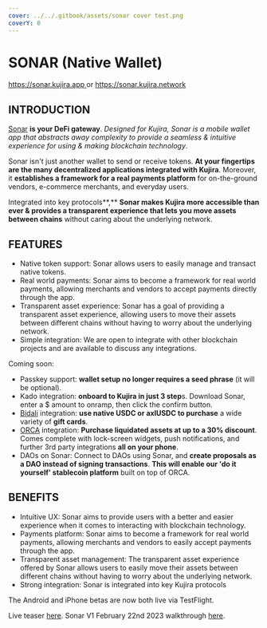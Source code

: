 ```yaml
---
cover: ../../.gitbook/assets/sonar cover test.png
coverY: 0
---
```


# SONAR (Native Wallet)

[https://sonar.kujira.app ](https://sonar.kujira.app)or [https://sonar.kujira.network ](https://sonar.kujira.network)

## INTRODUCTION

[Sonar](https://mobile.twitter.com/SonarWallet) **is your DeFi gateway**. _Designed for Kujira, Sonar is a mobile wallet app that abstracts away complexity to provide a seamless & intuitive experience for using & making blockchain technology_.

Sonar isn't just another wallet to send or receive tokens. **At your fingertips are the many decentralized applications integrated with Kujira**. Moreover, it **establishes a framework for a real payments platform** for on-the-ground vendors, e-commerce merchants, and everyday users.

Integrated into key protocols**,** **Sonar makes Kujira more accessible than ever & provides a transparent experience that lets you move assets between chains** without caring about the underlying network.

## FEATURES

* Native token support: Sonar allows users to easily manage and transact native tokens.
* Real world payments: Sonar aims to become a framework for real world payments, allowing merchants and vendors to accept payments directly through the app.
* Transparent asset experience: Sonar has a goal of providing a transparent asset experience, allowing users to move their assets between different chains without having to worry about the underlying network.
* Simple integration: We are open to integrate with other blockchain projects and are available to discuss any integrations.

Coming soon:&#x20;

* Passkey support: **wallet setup no longer requires a seed phrase** (it will be optional).
* Kado integration: **onboard to Kujira in just 3 step**s. Download Sonar, enter a $ amount to onramp, then click the confirm button.
* [Bidali](https://twitter.com/bidalihq) integration: **use native USDC or axlUSDC to purchase** a wide variety of **gift cards**.
* [ORCA](../orca/) integration: **Purchase liquidated assets at up to a 30% discount**. Comes complete with lock-screen widgets, push notifications, and further 3rd party integrations **all on your phone**.
* DAOs on Sonar: Connect to DAOs using Sonar, and **create proposals as a DAO instead of signing transactions**. **This will enable our 'do it yourself' stablecoin platform** built on top of ORCA.

## BENEFITS

* Intuitive UX: Sonar aims to provide users with a better and easier experience when it comes to interacting with blockchain technology.
* Payments platform: Sonar aims to become a framework for real world payments, allowing merchants and vendors to easily accept payments through the app.
* Transparent asset management: The transparent asset experience offered by Sonar allows users to easily move their assets between different chains without having to worry about the underlying network.
* Strong integration: Sonar is integrated into key Kujira protocols

The Android and iPhone betas are now both live via TestFlight.&#x20;

Live teaser [here](https://twitter.com/TeamKujira/status/1585000267279667200?s=20\&t=GqHj5hDbRL2vrkfxkC34pA). Sonar V1 February 22nd 2023 walkthrough [here](https://twitter.com/TeamKujira/status/1628490478713798656?s=20).
